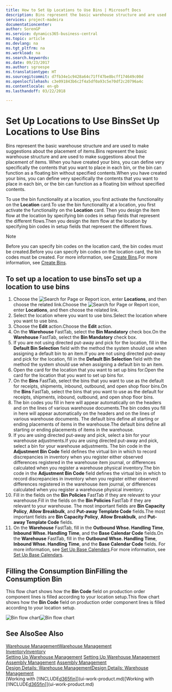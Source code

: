 ```yaml
---
title: How to Set Up Locations to Use Bins | Microsoft Docs
description: Bins represent the basic warehouse structure and are used to make suggestions about the placement of items. When you have created your bins, you can define very specifically the contents that you want to place in each bin, or the bin can function as a floating bin without specified contents.
services: project-madeira
documentationcenter: 
author: SorenGP
ms.service: dynamics365-business-central
ms.topic: article
ms.devlang: na
ms.tgt_pltfrm: na
ms.workload: na
ms.search.keywords: 
ms.date: 09/23/2017
ms.author: sgroespe
ms.translationtype: HT
ms.sourcegitcommit: d7fb34e1c9428a64c71ff47be8bcff174649c00d
ms.openlocfilehash: c3e091843b6c2f4a5df0a93c5e70df2c20796a4c
ms.contentlocale: en-gb
ms.lasthandoff: 03/22/2018

---
```

# <a name="set-up-locations-to-use-bins"></a><span data-ttu-id="7b8ea-104">Set Up Locations to Use Bins</span><span class="sxs-lookup"><span data-stu-id="7b8ea-104">Set Up Locations to Use Bins</span></span>
<span data-ttu-id="7b8ea-105">Bins represent the basic warehouse structure and are used to make suggestions about the placement of items.</span><span class="sxs-lookup"><span data-stu-id="7b8ea-105">Bins represent the basic warehouse structure and are used to make suggestions about the placement of items.</span></span> <span data-ttu-id="7b8ea-106">When you have created your bins, you can define very specifically the contents that you want to place in each bin, or the bin can function as a floating bin without specified contents.</span><span class="sxs-lookup"><span data-stu-id="7b8ea-106">When you have created your bins, you can define very specifically the contents that you want to place in each bin, or the bin can function as a floating bin without specified contents.</span></span>  

<span data-ttu-id="7b8ea-107">To use the bin functionality at a location, you first activate the functionality on the **Location** card.</span><span class="sxs-lookup"><span data-stu-id="7b8ea-107">To use the bin functionality at a location, you first activate the functionality on the **Location** card.</span></span> <span data-ttu-id="7b8ea-108">Then you design the item flow at the location by specifying bin codes in setup fields that represent the different flows.</span><span class="sxs-lookup"><span data-stu-id="7b8ea-108">Then you design the item flow at the location by specifying bin codes in setup fields that represent the different flows.</span></span>  

> [!NOTE]  
>  <span data-ttu-id="7b8ea-109">Before you can specify bin codes on the location card, the bin codes must be created.</span><span class="sxs-lookup"><span data-stu-id="7b8ea-109">Before you can specify bin codes on the location card, the bin codes must be created.</span></span> <span data-ttu-id="7b8ea-110">For more information, see [Create Bins](warehouse-how-to-create-individual-bins.md).</span><span class="sxs-lookup"><span data-stu-id="7b8ea-110">For more information, see [Create Bins](warehouse-how-to-create-individual-bins.md).</span></span>  

## <a name="to-set-up-a-location-to-use-bins"></a><span data-ttu-id="7b8ea-111">To set up a location to use bins</span><span class="sxs-lookup"><span data-stu-id="7b8ea-111">To set up a location to use bins</span></span>  
1.  <span data-ttu-id="7b8ea-112">Choose the ![Search for Page or Report](media/ui-search/search_small.png "Search for Page or Report icon") icon, enter **Locations**, and then choose the related link.</span><span class="sxs-lookup"><span data-stu-id="7b8ea-112">Choose the ![Search for Page or Report](media/ui-search/search_small.png "Search for Page or Report icon") icon, enter **Locations**, and then choose the related link.</span></span>  
2.  <span data-ttu-id="7b8ea-113">Select the location where you want to use bins.</span><span class="sxs-lookup"><span data-stu-id="7b8ea-113">Select the location where you want to use bins.</span></span>  
3.  <span data-ttu-id="7b8ea-114">Choose the **Edit** action.</span><span class="sxs-lookup"><span data-stu-id="7b8ea-114">Choose the **Edit** action.</span></span>  
4.  <span data-ttu-id="7b8ea-115">On the **Warehouse** FastTab, select the **Bin Mandatory** check box.</span><span class="sxs-lookup"><span data-stu-id="7b8ea-115">On the **Warehouse** FastTab, select the **Bin Mandatory** check box.</span></span>  
5.  <span data-ttu-id="7b8ea-116">If you are not using directed put-away and pick for the location, fill in the **Default Bin Selection** field with the method the system should use when assigning a default bin to an item.</span><span class="sxs-lookup"><span data-stu-id="7b8ea-116">If you are not using directed put-away and pick for the location, fill in the **Default Bin Selection** field with the method the system should use when assigning a default bin to an item.</span></span>  
6.  <span data-ttu-id="7b8ea-117">Open the card for the location that you want to set up bins for.</span><span class="sxs-lookup"><span data-stu-id="7b8ea-117">Open the card for the location that you want to set up bins for.</span></span>
7.  <span data-ttu-id="7b8ea-118">On the **Bins** FastTab, select the bins that you want to use as the default for receipts, shipments, inbound, outbound, and open shop floor bins.</span><span class="sxs-lookup"><span data-stu-id="7b8ea-118">On the **Bins** FastTab, select the bins that you want to use as the default for receipts, shipments, inbound, outbound, and open shop floor bins.</span></span>  
8.  <span data-ttu-id="7b8ea-119">The bin codes you fill in here will appear automatically on the headers and on the lines of various warehouse documents.</span><span class="sxs-lookup"><span data-stu-id="7b8ea-119">The bin codes you fill in here will appear automatically on the headers and on the lines of various warehouse documents.</span></span> <span data-ttu-id="7b8ea-120">The default bins define all starting or ending placements of items in the warehouse.</span><span class="sxs-lookup"><span data-stu-id="7b8ea-120">The default bins define all starting or ending placements of items in the warehouse.</span></span>  
9.  <span data-ttu-id="7b8ea-121">If you are using directed put-away and pick, select a bin for your warehouse adjustments.</span><span class="sxs-lookup"><span data-stu-id="7b8ea-121">If you are using directed put-away and pick, select a bin for your warehouse adjustments.</span></span> <span data-ttu-id="7b8ea-122">The bin code in the **Adjustment Bin Code** field defines the virtual bin in which to record discrepancies in inventory when you register either observed differences registered in the warehouse item journal, or differences calculated when you register a warehouse physical inventory.</span><span class="sxs-lookup"><span data-stu-id="7b8ea-122">The bin code in the **Adjustment Bin Code** field defines the virtual bin in which to record discrepancies in inventory when you register either observed differences registered in the warehouse item journal, or differences calculated when you register a warehouse physical inventory.</span></span>  
10. <span data-ttu-id="7b8ea-123">Fill in the fields on the **Bin Policies** FastTab if they are relevant to your warehouse.</span><span class="sxs-lookup"><span data-stu-id="7b8ea-123">Fill in the fields on the **Bin Policies** FastTab if they are relevant to your warehouse.</span></span> <span data-ttu-id="7b8ea-124">The most important fields are **Bin Capacity Policy**, **Allow Breakbulk**, and **Put-away Template Code** fields.</span><span class="sxs-lookup"><span data-stu-id="7b8ea-124">The most important fields are **Bin Capacity Policy**, **Allow Breakbulk**, and **Put-away Template Code** fields.</span></span>  
11. <span data-ttu-id="7b8ea-125">On the **Warehouse** FastTab, fill in the **Outbound Whse. Handling Time**, **Inbound Whse. Handling Time**, and the **Base Calendar Code** fields.</span><span class="sxs-lookup"><span data-stu-id="7b8ea-125">On the **Warehouse** FastTab, fill in the **Outbound Whse. Handling Time**, **Inbound Whse. Handling Time**, and the **Base Calendar Code** fields.</span></span> <span data-ttu-id="7b8ea-126">For more information, see [Set Up Base Calendars](across-how-to-assign-base-calendars.md).</span><span class="sxs-lookup"><span data-stu-id="7b8ea-126">For more information, see [Set Up Base Calendars](across-how-to-assign-base-calendars.md).</span></span>

## <a name="filling-the-consumption-bin"></a><span data-ttu-id="7b8ea-127">Filling the Consumption Bin</span><span class="sxs-lookup"><span data-stu-id="7b8ea-127">Filling the Consumption Bin</span></span>
<span data-ttu-id="7b8ea-128">This flow chart shows how the **Bin Code** field on production order component lines is filled according to your location setup.</span><span class="sxs-lookup"><span data-stu-id="7b8ea-128">This flow chart shows how the **Bin Code** field on production order component lines is filled according to your location setup.</span></span>

<span data-ttu-id="7b8ea-129">![Bin flow chart](media/binflow.png "BinFlow")</span><span class="sxs-lookup"><span data-stu-id="7b8ea-129">![Bin flow chart](media/binflow.png "BinFlow")</span></span>  

## <a name="see-also"></a><span data-ttu-id="7b8ea-130">See Also</span><span class="sxs-lookup"><span data-stu-id="7b8ea-130">See Also</span></span>
[<span data-ttu-id="7b8ea-131">Warehouse Management</span><span class="sxs-lookup"><span data-stu-id="7b8ea-131">Warehouse Management</span></span>](warehouse-manage-warehouse.md)  
[<span data-ttu-id="7b8ea-132">Inventory</span><span class="sxs-lookup"><span data-stu-id="7b8ea-132">Inventory</span></span>](inventory-manage-inventory.md)  
<span data-ttu-id="7b8ea-133">[Setting Up Warehouse Management](warehouse-setup-warehouse.md)   </span><span class="sxs-lookup"><span data-stu-id="7b8ea-133">[Setting Up Warehouse Management](warehouse-setup-warehouse.md)   </span></span>  
<span data-ttu-id="7b8ea-134">[Assembly Management](assembly-assemble-items.md)  </span><span class="sxs-lookup"><span data-stu-id="7b8ea-134">[Assembly Management](assembly-assemble-items.md)  </span></span>  
[<span data-ttu-id="7b8ea-135">Design Details: Warehouse Management</span><span class="sxs-lookup"><span data-stu-id="7b8ea-135">Design Details: Warehouse Management</span></span>](design-details-warehouse-management.md)  
<span data-ttu-id="7b8ea-136">[Working with [!INCLUDE[d365fin](includes/d365fin_md.md)]](ui-work-product.md)</span><span class="sxs-lookup"><span data-stu-id="7b8ea-136">[Working with [!INCLUDE[d365fin](includes/d365fin_md.md)]](ui-work-product.md)</span></span>

